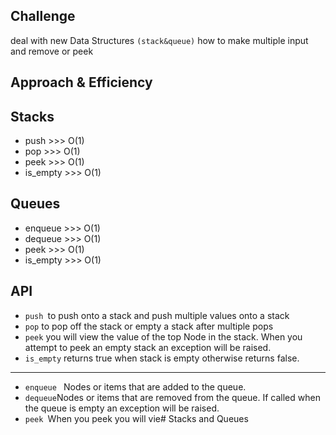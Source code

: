 ## Challenge
deal with new Data Structures `(stack&queue)` how to make multiple input and remove or peek 

## Approach & Efficiency

## Stacks
* push >>> O(1)
* pop >>> O(1)
* peek >>> O(1)
* is_empty >>> O(1)


## Queues
* enqueue >>> O(1)
* dequeue >>> O(1)
* peek >>> O(1)
* is_empty >>> O(1)


## API
- ` push  `to push onto a stack and  push multiple values onto a stack
- `pop` to pop off the stack or empty a stack after multiple pops
- `peek`  you will view the value of the top Node in the stack. When you attempt to peek an empty stack an exception will be raised.
- `is_empty` returns true when stack is empty otherwise returns false.
______________________________________________________________________________
- `enqueue ` Nodes or items that are added to the queue.
- `dequeue`Nodes or items that are removed from the queue. If called when the queue is empty an exception will be raised.
- `peek `When you peek you will vie# Stacks and Queues

